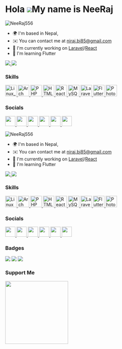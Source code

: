 Hola ![](https://user-images.githubusercontent.com/18350557/176309783-0785949b-9127-417c-8b55-ab5a4333674e.gif)My name is NeeRaj
========================================================================================================================================

<p align="left">
    <img src="https://komarev.com/ghpvc/?username=NeeRaj556&label=Profile%20views&color=0e75b6&style=flat" alt="NeeRaj556" />
</p>


*   🌍  I'm based in Nepal,
*   ✉️  You can contact me at [niraj.bj85@gmail.com](mailto:niraj.bj85@gmail.com)
*   🚀  I'm currently working on [Laravel](http://laravel.com/)/[React](https://react.dev/)
*   🧠  I'm learning Flutter


<a href="https://www.github.com/NeeRaj556" target="_blank" rel="noreferrer">
    <img src="https://img.shields.io/github/followers/NeeRaj556?logo=github&style=for-the-badge&color=facc15&labelColor=365314" />
</a>
<a href="https://www.twitter.com/@NeeRaj556" target="_blank" rel="noreferrer">
    <img src="https://img.shields.io/twitter/follow/@NeeRaj556?logo=github&style=for-the-badge&color=facc15&labelColor=365314"/>
</a>

### Skills
<p align="left">
     <a href="https://www.linux.org/" target="_blank" rel="noreferrer">
        <img src="https://raw.githubusercontent.com/danielcranney/readme-generator/main/public/icons/skills/linux-colored.svg" width="36" height="36" alt="Linux_all" />
    </a>
<a href="https://www.archlinux.org/" target="_blank" rel="noreferrer">
    <img src="https://archlinux.org/static/logos/archlinux-logo-dark-90dpi.ebdee92a15b3.png" height="36" alt="Arch Linux"/>
</a>
    <a href="https://www.php.net/" target="_blank" rel="noreferrer">
        <img src="https://raw.githubusercontent.com/danielcranney/readme-generator/main/public/icons/skills/php-colored.svg" width="36" height="36" alt="PHP" />
    </a>
<!--     <a href="https://docs.microsoft.com/en-us/cpp/?view=msvc-170" target="_blank" rel="noreferrer">
        <img src="https://raw.githubusercontent.com/danielcranney/readme-generator/main/public/icons/skills/c-colored.svg" width="36" height="36" alt="C" />
    </a>
    <a href="https://docs.microsoft.com/en-us/cpp/?view=msvc-170" target="_blank" rel="noreferrer">
        <img src="https://raw.githubusercontent.com/danielcranney/readme-generator/main/public/icons/skills/cplusplus-colored.svg" width="36" height="36"                  alt="C++" />
    </a> -->
    <a href="https://developer.mozilla.org/en-US/docs/Glossary/HTML5" target="_blank" rel="noreferrer">
        <img src="https://raw.githubusercontent.com/danielcranney/readme-generator/main/public/icons/skills/html5-colored.svg" width="36" height="36"                      alt="HTML5"/>
    </a>
    <a href="https://react.dev/" target="_blank" rel="noreferrer">
        <img src="https://raw.githubusercontent.com/danielcranney/readme-generator/main/public/icons/skills/react-colored.svg" width="36" height="36" alt="React"/>
    </a>
    <a href="https://www.mysql.com/" target="_blank" rel="noreferrer">
        <img src="https://raw.githubusercontent.com/danielcranney/readme-generator/main/public/icons/skills/mysql-colored.svg" width="36" height="36"                      alt="MySQL"/>
    </a>
    <a href="https://laravel.com/" target="_blank" rel="noreferrer">
        <img src="https://raw.githubusercontent.com/danielcranney/readme-generator/main/public/icons/skills/laravel-colored.svg" width="36" height="36"                    alt="Laravel" />
    </a>
    <a href="https://flutter.dev/" target="_blank" rel="noreferrer">
        <img src="https://raw.githubusercontent.com/danielcranney/readme-generator/main/public/icons/skills/flutter-colored.svg" width="36" height="36"                    alt="Flutter" />
    </a>
    <a href="https://www.adobe.com/uk/products/photoshop.html" target="_blank" rel="noreferrer">
        <img src="https://raw.githubusercontent.com/danielcranney/readme-generator/main/public/icons/skills/photoshop-colored.svg" width="36" height="36"                  alt="Photoshop" />
    </a>
<!--     <a href="https://www.figma.com/" target="_blank" rel="noreferrer">
        <img src="https://raw.githubusercontent.com/danielcranney/readme-generator/main/public/icons/skills/figma-colored.svg" width="36" height="36"                      alt="Figma"/>
    </a> -->
</p>


### Socials
<p align="left">
    <a href="https://discord.com/users/#6184" target="_blank" rel="noreferrer">
        <img src="https://raw.githubusercontent.com/danielcranney/readme-generator/main/public/icons/socials/discord.svg" width="32" height="32" />
    </a>
    <a href="https://www.github.com/NeeRaj556" target="_blank" rel="noreferrer">
        <img src="https://raw.githubusercontent.com/danielcranney/readme-generator/main/public/icons/socials/github.svg" width="32" height="32" />
    </a>
    <a href="http://www.instagram.com/nee_raj_125" target="_blank" rel="noreferrer">
        <img src="https://raw.githubusercontent.com/danielcranney/readme-generator/main/public/icons/socials/instagram.svg" width="32" height="32" />
    </a>
    <a href="https://www.linkedin.com/in/niraj-bajagain-a524a7274" target="_blank" rel="noreferrer">
        <img src="https://raw.githubusercontent.com/danielcranney/readme-generator/main/public/icons/socials/linkedin.svg" width="32" height="32" />
    </a>
    <a href="http://www.medium.com/@bj.NeeRaj556" target="_blank" rel="noreferrer">
        <img src="https://raw.githubusercontent.com/danielcranney/readme-generator/main/public/icons/socials/medium.svg" width="32" height="32" />
    </a>
    <a href="https://stackoverflow.com/users/23004496/neeraj" target="_blank" rel="noreferrer">
        <img src="https://raw.githubusercontent.com/danielcranney/readme-generator/main/public/icons/socials/stackoverflow.svg" width="32" height="32" />
    </a>
</p>



<p align="left">
    <img src="https://komarev.com/ghpvc/?username=NeeRaj556&label=Profile%20views&color=0e75b6&style=flat" alt="NeeRaj556" />
</p>


*   🌍  I'm based in Nepal,
*   ✉️  You can contact me at [niraj.bj85@gmail.com](mailto:niraj.bj85@gmail.com)
*   🚀  I'm currently working on [Laravel](http://laravel.com/)/[React](https://react.dev/)
*   🧠  I'm learning Flutter


<a href="https://www.github.com/NeeRaj556" target="_blank" rel="noreferrer">
    <img src="https://img.shields.io/github/followers/NeeRaj556?logo=github&style=for-the-badge&color=facc15&labelColor=365314" />
</a>
<a href="https://www.twitter.com/@NeeRaj556" target="_blank" rel="noreferrer">
    <img src="https://img.shields.io/twitter/follow/@NeeRaj556?logo=github&style=for-the-badge&color=facc15&labelColor=365314"/>
</a>

### Skills
<p align="left">
     <a href="https://www.linux.org/" target="_blank" rel="noreferrer">
        <img src="https://raw.githubusercontent.com/danielcranney/readme-generator/main/public/icons/skills/linux-colored.svg" width="36" height="36" alt="Linux" />
    </a>
<a href="https://www.archlinux.org/" target="_blank" rel="noreferrer">
    <img src="https://archlinux.org/static/logos/archlinux-logo-dark-90dpi.ebdee92a15b3.png" height="36" alt="Arch Linux"/>
</a>
    <a href="https://www.php.net/" target="_blank" rel="noreferrer">
        <img src="https://raw.githubusercontent.com/danielcranney/readme-generator/main/public/icons/skills/php-colored.svg" width="36" height="36" alt="PHP" />
    </a>
<!--     <a href="https://docs.microsoft.com/en-us/cpp/?view=msvc-170" target="_blank" rel="noreferrer">
        <img src="https://raw.githubusercontent.com/danielcranney/readme-generator/main/public/icons/skills/c-colored.svg" width="36" height="36" alt="C" />
    </a>
    <a href="https://docs.microsoft.com/en-us/cpp/?view=msvc-170" target="_blank" rel="noreferrer">
        <img src="https://raw.githubusercontent.com/danielcranney/readme-generator/main/public/icons/skills/cplusplus-colored.svg" width="36" height="36"                  alt="C++" />
    </a> -->
    <a href="https://developer.mozilla.org/en-US/docs/Glossary/HTML5" target="_blank" rel="noreferrer">
        <img src="https://raw.githubusercontent.com/danielcranney/readme-generator/main/public/icons/skills/html5-colored.svg" width="36" height="36"                      alt="HTML5"/>
    </a>
    <a href="https://react.dev/" target="_blank" rel="noreferrer">
        <img src="https://raw.githubusercontent.com/danielcranney/readme-generator/main/public/icons/skills/react-colored.svg" width="36" height="36" alt="React"/>
    </a>
    <a href="https://www.mysql.com/" target="_blank" rel="noreferrer">
        <img src="https://raw.githubusercontent.com/danielcranney/readme-generator/main/public/icons/skills/mysql-colored.svg" width="36" height="36"                      alt="MySQL"/>
    </a>
    <a href="https://laravel.com/" target="_blank" rel="noreferrer">
        <img src="https://raw.githubusercontent.com/danielcranney/readme-generator/main/public/icons/skills/laravel-colored.svg" width="36" height="36"                    alt="Laravel" />
    </a>
    <a href="https://flutter.dev/" target="_blank" rel="noreferrer">
        <img src="https://raw.githubusercontent.com/danielcranney/readme-generator/main/public/icons/skills/flutter-colored.svg" width="36" height="36"                    alt="Flutter" />
    </a>
    <a href="https://www.adobe.com/uk/products/photoshop.html" target="_blank" rel="noreferrer">
        <img src="https://raw.githubusercontent.com/danielcranney/readme-generator/main/public/icons/skills/photoshop-colored.svg" width="36" height="36"                  alt="Photoshop" />
    </a>
<!--     <a href="https://www.figma.com/" target="_blank" rel="noreferrer">
        <img src="https://raw.githubusercontent.com/danielcranney/readme-generator/main/public/icons/skills/figma-colored.svg" width="36" height="36"                      alt="Figma"/>
    </a> -->
</p>


### Socials
<p align="left">
    <a href="https://discord.com/users/#6184" target="_blank" rel="noreferrer">
        <img src="https://raw.githubusercontent.com/danielcranney/readme-generator/main/public/icons/socials/discord.svg" width="32" height="32" />
    </a>
    <a href="https://www.github.com/NeeRaj556" target="_blank" rel="noreferrer">
        <img src="https://raw.githubusercontent.com/danielcranney/readme-generator/main/public/icons/socials/github.svg" width="32" height="32" />
    </a>
    <a href="http://www.instagram.com/nee_raj_125" target="_blank" rel="noreferrer">
        <img src="https://raw.githubusercontent.com/danielcranney/readme-generator/main/public/icons/socials/instagram.svg" width="32" height="32" />
    </a>
    <a href="https://www.linkedin.com/in/niraj-bajagain-a524a7274" target="_blank" rel="noreferrer">
        <img src="https://raw.githubusercontent.com/danielcranney/readme-generator/main/public/icons/socials/linkedin.svg" width="32" height="32" />
    </a>
    <a href="http://www.medium.com/@bj.NeeRaj556" target="_blank" rel="noreferrer">
        <img src="https://raw.githubusercontent.com/danielcranney/readme-generator/main/public/icons/socials/medium.svg" width="32" height="32" />
    </a>
    <a href="https://stackoverflow.com/users/23004496/neeraj" target="_blank" rel="noreferrer">
        <img src="https://raw.githubusercontent.com/danielcranney/readme-generator/main/public/icons/socials/stackoverflow.svg" width="32" height="32" />
    </a>
</p>

### Badges
![](https://github-readme-stats.vercel.app/api?username=NeeRaj556&theme=react&hide_border=false&include_all_commits=true&count_private=true)
![](https://github-readme-streak-stats.herokuapp.com/?user=NeeRaj556&theme=react&hide_border=false)
![](https://github-readme-stats.vercel.app/api/top-langs/?username=NeeRaj556&theme=react&hide_border=false&include_all_commits=false&count_private=true&layout=compact)



### Support Me
<a href="https://www.buymeacoffee.com/nirajbj853">
    <img src="https://cdn.buymeacoffee.com/buttons/v2/default-yellow.png" width="200" />
</a>
